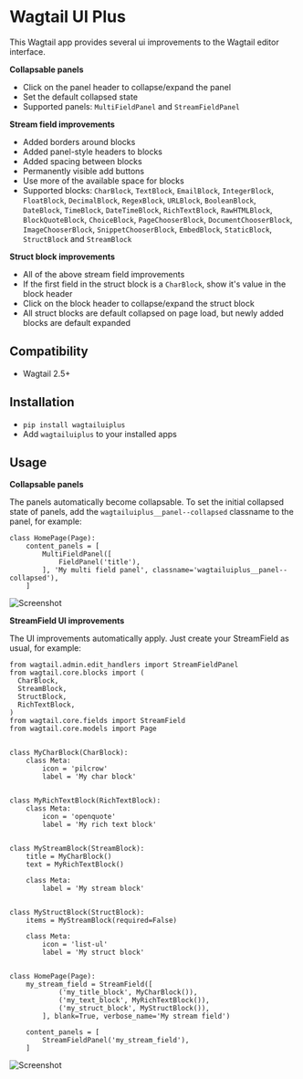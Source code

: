 # Wagtail UI Plus

This Wagtail app provides several ui improvements to the Wagtail editor interface.

**Collapsable panels**
- Click on the panel header to collapse/expand the panel
- Set the default collapsed state
- Supported panels: `MultiFieldPanel` and `StreamFieldPanel`

**Stream field improvements**
- Added borders around blocks
- Added panel-style headers to blocks
- Added spacing between blocks
- Permanently visible add buttons
- Use more of the available space for blocks
- Supported blocks: `CharBlock`, `TextBlock`, `EmailBlock`, `IntegerBlock`, `FloatBlock`, `DecimalBlock`, `RegexBlock`, `URLBlock`, `BooleanBlock`, `DateBlock`, `TimeBlock`, `DateTimeBlock`, `RichTextBlock`, `RawHTMLBlock`, `BlockQuoteBlock`, `ChoiceBlock`, `PageChooserBlock`, `DocumentChooserBlock`, `ImageChooserBlock`, `SnippetChooserBlock`, `EmbedBlock`, `StaticBlock`, `StructBlock` and `StreamBlock`

**Struct block improvements**
- All of the above stream field improvements
- If the first field in the struct block is a `CharBlock`, show it's value in the block header
- Click on the block header to collapse/expand the struct block
- All struct blocks are default collapsed on page load, but newly added blocks are default expanded

## Compatibility
- Wagtail 2.5+

## Installation

- `pip install wagtailuiplus`
- Add `wagtailuiplus` to your installed apps

## Usage

**Collapsable panels**

The panels automatically become collapsable. To set the initial collapsed state of panels, add the `wagtailuiplus__panel--collapsed` classname to the panel, for example:

```
class HomePage(Page):
    content_panels = [
        MultiFieldPanel([
            FieldPanel('title'),
        ], 'My multi field panel', classname='wagtailuiplus__panel--collapsed'),
    ]
```

![Screenshot](https://raw.githubusercontent.com/davidcondenl/wagtailuiplus/master/screenshot1.png)

**StreamField UI improvements**

The UI improvements automatically apply. Just create your StreamField as usual, for example:

```
from wagtail.admin.edit_handlers import StreamFieldPanel
from wagtail.core.blocks import (
  CharBlock,
  StreamBlock,
  StructBlock,
  RichTextBlock,
)
from wagtail.core.fields import StreamField
from wagtail.core.models import Page


class MyCharBlock(CharBlock):
    class Meta:
        icon = 'pilcrow'
        label = 'My char block'


class MyRichTextBlock(RichTextBlock):
    class Meta:
        icon = 'openquote'
        label = 'My rich text block'


class MyStreamBlock(StreamBlock):
    title = MyCharBlock()
    text = MyRichTextBlock()

    class Meta:
        label = 'My stream block'


class MyStructBlock(StructBlock):
    items = MyStreamBlock(required=False)

    class Meta:
        icon = 'list-ul'
        label = 'My struct block'


class HomePage(Page):
    my_stream_field = StreamField([
            ('my_title_block', MyCharBlock()),
            ('my_text_block', MyRichTextBlock()),
            ('my_struct_block', MyStructBlock()),
        ], blank=True, verbose_name='My stream field')

    content_panels = [
        StreamFieldPanel('my_stream_field'),
    ]
```
![Screenshot](https://raw.githubusercontent.com/davidcondenl/wagtailuiplus/master/screenshot2.png)
